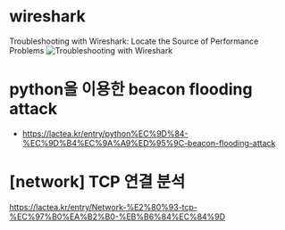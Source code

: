 # wireshark
Troubleshooting with Wireshark: Locate the Source of Performance Problems 
![Troubleshooting with Wireshark](https://github.com/kimheeseo/wireshark/assets/43293606/bcbae165-a5d0-4926-9b3c-85b3a74828d3)


# python을 이용한 beacon flooding attack
- https://lactea.kr/entry/python%EC%9D%84-%EC%9D%B4%EC%9A%A9%ED%95%9C-beacon-flooding-attack

# [network] TCP 연결 분석
https://lactea.kr/entry/Network-%E2%80%93-tcp-%EC%97%B0%EA%B2%B0-%EB%B6%84%EC%84%9D
